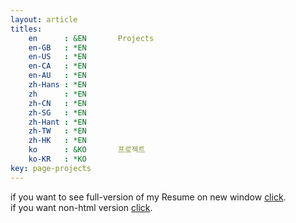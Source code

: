 ```yaml
---
layout: article
titles:
	en      : &EN       Projects
	en-GB   : *EN
	en-US   : *EN
	en-CA   : *EN
	en-AU   : *EN
	zh-Hans : *EN
	zh      : *EN
	zh-CN   : *EN
	zh-SG   : *EN
	zh-Hant : *EN
	zh-TW   : *EN
	zh-HK   : *EN
	ko      : &KO       프로젝트
	ko-KR   : *KO
key: page-projects
---
```


if you want to see full-version of my Resume on new window <a href="https://youngtakcho.github.io/resumecards/" target="_blank">click</a>.<br>
if you want non-html version <a href = "https://drive.google.com/file/d/1yRj-RsyQq_X0YsV6hc51F-DJhuORn6P-/view?usp=sharing"  target="_blank">click</a>.

